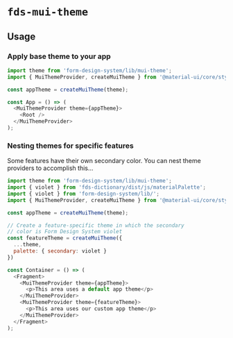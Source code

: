# `fds-mui-theme`

## Usage

### Apply base theme to your app

```js
import theme from 'form-design-system/lib/mui-theme';
import { MuiThemeProvider, createMuiTheme } from '@material-ui/core/styles';

const appTheme = createMuiTheme(theme);

const App = () => (
  <MuiThemeProvider theme={appTheme}>
    <Root />
  </MuiThemeProvider>
);
```

### Nesting themes for specific features

Some features have their own secondary color. You can nest theme providers to accomplish this...

```js
import theme from 'form-design-system/lib/mui-theme';
import { violet } from 'fds-dictionary/dist/js/materialPalette';
import { violet } from 'form-design-system/lib/';
import { MuiThemeProvider, createMuiTheme } from '@material-ui/core/styles';

const appTheme = createMuiTheme(theme);

// Create a feature-specific theme in which the secondary
// color is Form Design System violet
const featureTheme = createMuiTheme({
  ...theme,
  palette: { secondary: violet }
})

const Container = () => (
  <Fragment>
    <MuiThemeProvider theme={appTheme}>
      <p>This area uses a default app theme</p>
    </MuiThemeProvider>
    <MuiThemeProvider theme={featureTheme}>
      <p>This area uses our custom app theme</p>
    </MuiThemeProvider>
  </Fragment>
);
```

